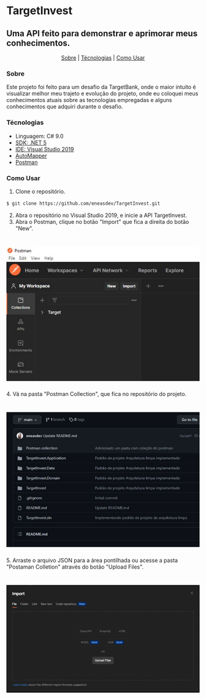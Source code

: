 # TargetInvest

## Uma API feito para demonstrar e aprimorar meus conhecimentos.

<p align="center">
 	<a href="#sobre">Sobre</a> |
	<a href="#tecnologias">Técnologias</a> |
	<a href="#comousar">Como Usar</a> 
</p>

### Sobre

Este projeto foi feito para um desafio da TargetBank, onde o maior intuito é visualizar melhor meu trajeto e evolução do projeto, onde eu coloquei meus conhecimentos atuais sobre as tecnologias empregadas e alguns conhecimentos que adquiri durante o desafio.
	

### Técnologias
	
- Linguagem: C# 9.0
- [SDK: .NET 5](https://dotnet.microsoft.com/en-us/download/dotnet/5.0)
- [IDE: Visual Studio 2019](https://docs.microsoft.com/pt-br/visualstudio/releases/2019/release-notes)
- [AutoMapper](https://automapper.org/)
- [Postman](https://www.postman.com/)

### Como Usar

1. Clone o repositório.
```bash
$ git clone https://github.com/eneasdev/TargetInvest.git
```
2. Abra o repositório no Visual Studio 2019, e inicie a API TargetInvest.
3. Abra o Postman, clique no botão "Import" que fica a direita do botão "New".
<h1 align="center">
  <img src="./Assets/import_image.JPG" />
</h1>
4. Vá na pasta "Postman Collection", que fica no repositório do projeto.
<h1 align="center">
  <img src="./Assets/postmancollection.JPG" />
</h1>
5. Arraste o arquivo JSON para a área pontilhada ou acesse a pasta "Postaman Colletion" através do botão "Upload Files".
<h1 align="center">
  <img src="./Assets/import_2_image.JPG" />
</h1>
